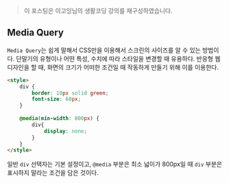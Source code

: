 > 이 포스팅은 이고잉님의 생활코딩 강의를 재구성하였습니다.

## Media Query



`Media Query`는 쉽게 말해서 CSS만을 이용해서 스크린의 사이즈를 알 수 있는 방법이다. 단말기의 유형이나 어떤 특성, 수치에 따라 스타일을 변경할 때 유용하다. 반응형 웹 디자인을 할 때, 화면의 크기가 어떠한 조건일 때 작동하게 만들기 위해 이를 이용한다.



```html
<style>
    div {
        border: 10px solid green;
        font-size: 60px;
    }
    
    @media(min-width: 800px) {
        div{
            display: none;
        }
    }
</style>
```



일반 `div` 선택자는 기본 설정이고, `@media` 부분은 최소 넓이가 800px일 때 `div` 부분은 표시하지 말라는 조건을 담은 것이다.
